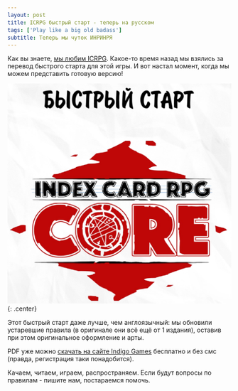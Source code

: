 ```yaml
---
layout: post
title: ICRPG быстрый старт - теперь на русском
tags: ['Play like a big old badass']
subtitle: Теперь мы чуток ИНРИНРЯ
---
```

Как вы знаете, [мы любим ICRPG](_posts/2017-07-20-icrpg.markdown). Какое-то время назад мы взялись за перевод быстрого старта для этой игры. И вот настал  момент, когда мы можем представить готовую версию!

[![](/img/bob/icrpg-quickstart/quickstart-icrpg.png)](http://indigogames.ru/shop/icrpg-quickstart/)  
{: .center}

Этот быстрый старт даже лучше, чем англоязычный: мы обновили устаревшие правила (в оригинале они всё ещё от 1 издания), оставив при этом оригинальное оформление и арты.  

PDF уже можно [скачать на сайте Indigo Games](http://indigogames.ru/shop/icrpg-quickstart/)  бесплатно и без смс (правда, регистрация таки понадобится).  

Качаем, читаем, играем, распространяем. Если будут вопросы по правилам - пишите нам, постараемся помочь.
